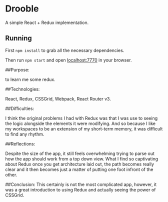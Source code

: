 # Drooble

A simple React + Redux implementation. 

## Running

First `npm install` to grab all the necessary dependencies. 

Then run `npm start` and open <localhost:7770> in your browser.


##Purpose: 

to learn me some redux. 

##Technologies: 

React, Redux, CSSGrid, Webpack, React Router v3. 

##Difficulties:

 I think the original problems I had with Redux was that I was use to seeing the logic alongside the elements it were modifying. And so because I like my workspaces to be an extension of my short-term memory, it was difficult to find any rhythm. 

##Reflections: 

Despite the size of the app, it still feels overwhelming trying to parse out how the app should work from a top down view. What I find so captivating about Redux once you get architecture laid out, the path becomes really clear and it then becomes just a matter of putting one foot infront of the other.

##Conclusion: 
This certainly is not the most complicated app, however, it was a great introduction to using Redux and actually seeing the power of CSSGrid.